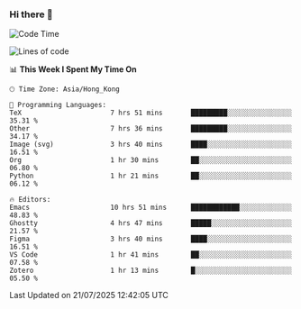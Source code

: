 ### Hi there 👋

<!--
**nicehiro/nicehiro** is a ✨ _special_ ✨ repository because its `README.md` (this file) appears on your GitHub profile.

Here are some ideas to get you started:

- 🔭 I’m currently working on ...
- 🌱 I’m currently learning ...
- 👯 I’m looking to collaborate on ...
- 🤔 I’m looking for help with ...
- 💬 Ask me about ...
- 📫 How to reach me: ...
- 😄 Pronouns: ...
- ⚡ Fun fact: ...
-->

<!--START_SECTION:waka-->
![Code Time](http://img.shields.io/badge/Code%20Time-827%20hrs%2036%20mins-blue)

![Lines of code](https://img.shields.io/badge/From%20Hello%20World%20I%27ve%20Written-1.7%20million%20lines%20of%20code-blue)

📊 **This Week I Spent My Time On** 

```text
🕑︎ Time Zone: Asia/Hong_Kong

💬 Programming Languages: 
TeX                      7 hrs 51 mins       █████████░░░░░░░░░░░░░░░░   35.31 % 
Other                    7 hrs 36 mins       █████████░░░░░░░░░░░░░░░░   34.17 % 
Image (svg)              3 hrs 40 mins       ████░░░░░░░░░░░░░░░░░░░░░   16.51 % 
Org                      1 hr 30 mins        ██░░░░░░░░░░░░░░░░░░░░░░░   06.80 % 
Python                   1 hr 21 mins        ██░░░░░░░░░░░░░░░░░░░░░░░   06.12 % 

🔥 Editors: 
Emacs                    10 hrs 51 mins      ████████████░░░░░░░░░░░░░   48.83 % 
Ghostty                  4 hrs 47 mins       █████░░░░░░░░░░░░░░░░░░░░   21.57 % 
Figma                    3 hrs 40 mins       ████░░░░░░░░░░░░░░░░░░░░░   16.51 % 
VS Code                  1 hr 41 mins        ██░░░░░░░░░░░░░░░░░░░░░░░   07.58 % 
Zotero                   1 hr 13 mins        █░░░░░░░░░░░░░░░░░░░░░░░░   05.50 % 
```


 Last Updated on 21/07/2025 12:42:05 UTC
<!--END_SECTION:waka-->
